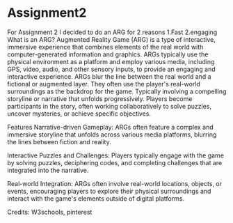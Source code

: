 # Assignment2
For Assignment 2 I decided to do an ARG for 2 reasons
1.Fast
2.engaging 
What is an ARG? 
Augmented Reality Game (ARG) is a type of interactive, immersive experience that combines elements of the real world with computer-generated information and graphics. ARGs typically use the physical environment as a platform and employ various media, including GPS, video, audio, and other sensory inputs, to provide an engaging and interactive experience.
ARGs blur the line between the real world and a fictional or augmented layer. They often use the player's real-world surroundings as the backdrop for the game. Typically involving a compelling storyline or narrative that unfolds progressively. Players become participants in the story, often working collaboratively to solve puzzles, uncover mysteries, or achieve specific objectives.

Features
Narrative-driven Gameplay: ARGs often feature a complex and immersive storyline that unfolds across various media platforms, blurring the lines between fiction and reality.

Interactive Puzzles and Challenges: Players typically engage with the game by solving puzzles, deciphering codes, and completing challenges that are integrated into the narrative.

Real-world Integration: ARGs often involve real-world locations, objects, or events, encouraging players to explore their physical surroundings and interact with the game's elements outside of digital platforms.

Credits:
W3schools, pinterest